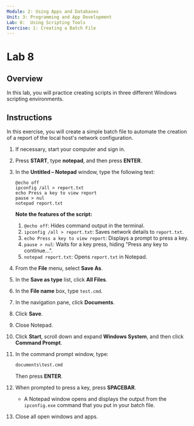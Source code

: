 ```yaml
---
Module: 2: Using Apps and Databases
Unit: 3: Programming and App Development
Lab: 8:  Using Scripting Tools
Exercise: 1: Creating a Batch File
---
```


# Lab 8

## Overview

In this lab, you will practice creating scripts in three different Windows scripting environments.

## Instructions

In this exercise, you will create a simple batch file to automate the creation of a report of the local host's network configuration.

1. If necessary, start your computer and sign in.

2. Press **START**, type **notepad**, and then press **ENTER**.

3. In the **Untitled – Notepad** window, type the following text:

    ```batch
    @echo off
    ipconfig /all > report.txt
    echo Press a key to view report
    pause > nul
    notepad report.txt
    ```

    **Note the features of the script:**

   1. `@echo off`: Hides command output in the terminal.
   2. `ipconfig /all > report.txt`: Saves network details to `report.txt`.
   3. `echo Press a key to view report`: Displays a prompt to press a key.
   4. `pause > nul`: Waits for a key press, hiding "Press any key to continue...".
   5. `notepad report.txt`: Opens `report.txt` in Notepad.

4. From the **File** menu, select **Save As**.

5. In the **Save as type** list, click **All Files**.

6. In the **File name** box, type `test.cmd`.

7. In the navigation pane, click **Documents**.

8. Click **Save**.

9. Close Notepad.

10. Click **Start**, scroll down and expand **Windows System**, and then click **Command Prompt**.

11. In the command prompt window, type:

    ```cmd
    documents\test.cmd
    ```

    Then press **ENTER**.

12. When prompted to press a key, press **SPACEBAR**.
    - A Notepad window opens and displays the output from the `ipconfig.exe` command that you put in your batch file.

13. Close all open windows and apps.
